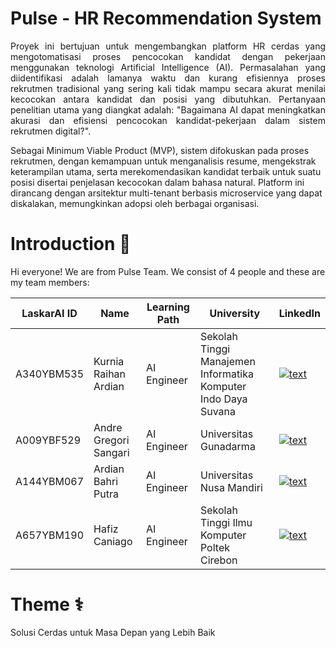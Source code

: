# Pulse - HR Recommendation System

<p align="justify"> 
Proyek ini bertujuan untuk mengembangkan platform HR cerdas yang mengotomatisasi proses pencocokan kandidat dengan pekerjaan menggunakan teknologi Artificial Intelligence (AI). Permasalahan yang diidentifikasi adalah lamanya waktu dan kurang efisiennya proses rekrutmen tradisional yang sering kali tidak mampu secara akurat menilai kecocokan antara kandidat dan posisi yang dibutuhkan. Pertanyaan penelitian utama yang diangkat adalah: "Bagaimana AI dapat meningkatkan akurasi dan efisiensi pencocokan kandidat-pekerjaan dalam sistem rekrutmen digital?".

Sebagai Minimum Viable Product (MVP), sistem difokuskan pada proses rekrutmen, dengan kemampuan untuk menganalisis resume, mengekstrak keterampilan utama, serta merekomendasikan kandidat terbaik untuk suatu posisi disertai penjelasan kecocokan dalam bahasa natural. Platform ini dirancang dengan arsitektur multi-tenant berbasis microservice yang dapat diskalakan, memungkinkan adopsi oleh berbagai organisasi.
</p>

# Introduction 👋

Hi everyone! We are from Pulse Team. We consist of 4 people and these are my team members:

| LaskarAI ID | Name | Learning Path | University |LinkedIn |
| ---      | ---       | ---       | ---       | ---       |
| A340YBM535 | Kurnia Raihan Ardian | AI Engineer | Sekolah Tinggi Manajemen Informatika Komputer Indo Daya Suvana | [![text](https://img.shields.io/badge/LinkedIn-0077B5?style=for-the-badge&logo=linkedin&logoColor=white)](https://www.linkedin.com/in/kurnia-raihan-ardila-49aa4913b/) |
| A009YBF529 | Andre Gregori Sangari | AI Engineer | Universitas Gunadarma | [![text](https://img.shields.io/badge/LinkedIn-0077B5?style=for-the-badge&logo=linkedin&logoColor=white)](https://www.linkedin.com/in/andregregs/) |
| A144YBM067 | Ardian Bahri Putra | AI Engineer | Universitas Nusa Mandiri | [![text](https://img.shields.io/badge/LinkedIn-0077B5?style=for-the-badge&logo=linkedin&logoColor=white)](https://www.linkedin.com/in/ardian-bahri-putra-197357214/) |
| A657YBM190 | Hafiz Caniago | AI Engineer | Sekolah Tinggi Ilmu Komputer Poltek Cirebon | [![text](https://img.shields.io/badge/LinkedIn-0077B5?style=for-the-badge&logo=linkedin&logoColor=white)](https://www.linkedin.com/in/hafiz-caniago/) |

# Theme ⚕️
Solusi Cerdas untuk Masa Depan yang Lebih Baik
